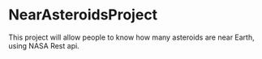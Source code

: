 # NearAsteroidsProject
This project will allow people to know how many asteroids are near Earth, using NASA Rest api.
